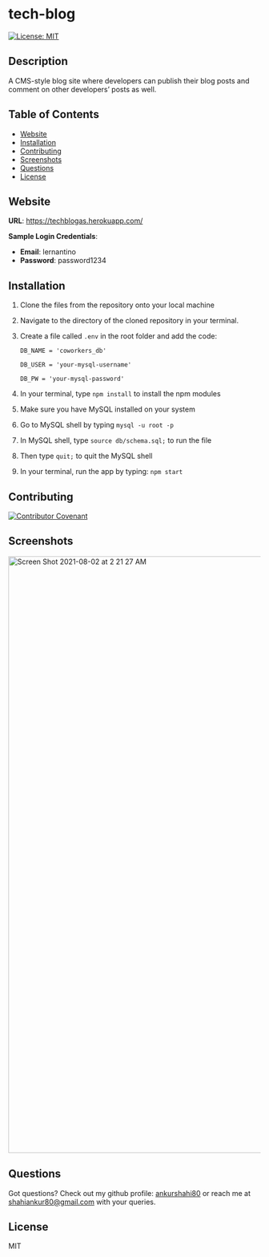  # tech-blog

[![License: MIT](https://img.shields.io/badge/License-MIT-yellow.svg)](https://opensource.org/licenses/MIT)


## Description

A CMS-style blog site where developers can publish their blog posts and comment on other developers’ posts as well.

## Table of Contents
 * [Website](#website)
 * [Installation](#installation)
 * [Contributing](#contributing)
 * [Screenshots](#screenshots)
 * [Questions](#questions)
 * [License](#license)

## Website 

**URL**: https://techblogas.herokuapp.com/

**Sample Login Credentials**:
- **Email**: lernantino
- **Password**: password1234


## Installation
  1. Clone the files from the repository onto your local machine
  2. Navigate to the directory of the cloned repository in your terminal.
  3. Create a file called  `.env`  in the root folder and add the code:
  
         DB_NAME = 'coworkers_db'
        
         DB_USER = 'your-mysql-username'
         
         DB_PW = 'your-mysql-password'
  4. In your terminal, type  `npm install`  to install the npm modules
  5. Make sure you have MySQL installed on your system
  6. Go to MySQL shell by typing  `mysql -u root -p`  
  7. In MySQL shell, type  `source db/schema.sql;`  to run the file
  8. Then type  `quit;`  to quit the MySQL shell
  9. In your terminal, run the app by typing:  `npm start`

## Contributing

[![Contributor Covenant](https://img.shields.io/badge/Contributor%20Covenant-2.0-4baaaa.svg)](code_of_conduct.md)

## Screenshots

<img width="1190" alt="Screen Shot 2021-08-02 at 2 21 27 AM" src="https://user-images.githubusercontent.com/79622822/127813242-c8b56b3a-3ab9-492d-a680-bcc754a5996c.png">

## Questions

Got questions? Check out my github profile: [ankurshahi80](https://github.com/ankurshahi80)
or reach me at shahiankur80@gmail.com with your queries.

## License
MIT

